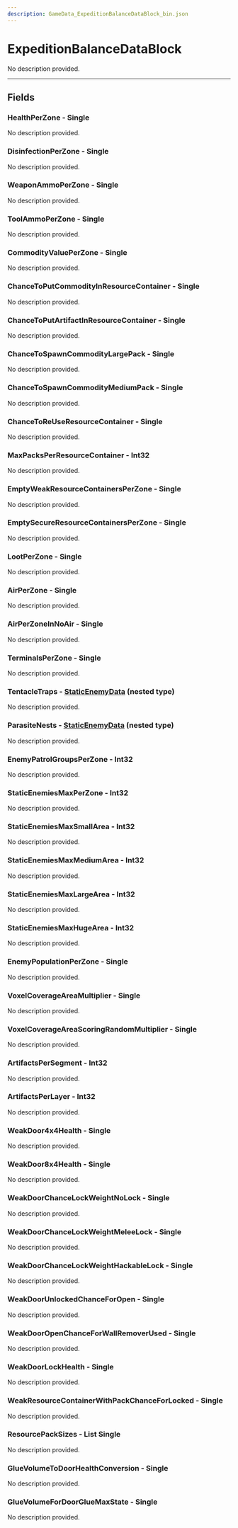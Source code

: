 ```yaml
---
description: GameData_ExpeditionBalanceDataBlock_bin.json
---
```


# ExpeditionBalanceDataBlock

No description provided.

***

## Fields

### HealthPerZone - Single

No description provided.

### DisinfectionPerZone - Single

No description provided.

### WeaponAmmoPerZone - Single

No description provided.

### ToolAmmoPerZone - Single

No description provided.

### CommodityValuePerZone - Single

No description provided.

### ChanceToPutCommodityInResourceContainer - Single

No description provided.

### ChanceToPutArtifactInResourceContainer - Single

No description provided.

### ChanceToSpawnCommodityLargePack - Single

No description provided.

### ChanceToSpawnCommodityMediumPack - Single

No description provided.

### ChanceToReUseResourceContainer - Single

No description provided.

### MaxPacksPerResourceContainer - Int32

No description provided.

### EmptyWeakResourceContainersPerZone - Single

No description provided.

### EmptySecureResourceContainersPerZone - Single

No description provided.

### LootPerZone - Single

No description provided.

### AirPerZone - Single

No description provided.

### AirPerZoneInNoAir - Single

No description provided.

### TerminalsPerZone - Single

No description provided.

### TentacleTraps - [StaticEnemyData](../nested-types/staticenemydata.md) (nested type)

No description provided.

### ParasiteNests - [StaticEnemyData](../nested-types/staticenemydata.md) (nested type)

No description provided.

### EnemyPatrolGroupsPerZone - Int32

No description provided.

### StaticEnemiesMaxPerZone - Int32

No description provided.

### StaticEnemiesMaxSmallArea - Int32

No description provided.

### StaticEnemiesMaxMediumArea - Int32

No description provided.

### StaticEnemiesMaxLargeArea - Int32

No description provided.

### StaticEnemiesMaxHugeArea - Int32

No description provided.

### EnemyPopulationPerZone - Single

No description provided.

### VoxelCoverageAreaMultiplier - Single

No description provided.

### VoxelCoverageAreaScoringRandomMultiplier - Single

No description provided.

### ArtifactsPerSegment - Int32

No description provided.

### ArtifactsPerLayer - Int32

No description provided.

### WeakDoor4x4Health - Single

No description provided.

### WeakDoor8x4Health - Single

No description provided.

### WeakDoorChanceLockWeightNoLock - Single

No description provided.

### WeakDoorChanceLockWeightMeleeLock - Single

No description provided.

### WeakDoorChanceLockWeightHackableLock - Single

No description provided.

### WeakDoorUnlockedChanceForOpen - Single

No description provided.

### WeakDoorOpenChanceForWallRemoverUsed - Single

No description provided.

### WeakDoorLockHealth - Single

No description provided.

### WeakResourceContainerWithPackChanceForLocked - Single

No description provided.

### ResourcePackSizes - List Single

No description provided.

### GlueVolumeToDoorHealthConversion - Single

No description provided.

### GlueVolumeForDoorGlueMaxState - Single

No description provided.
